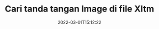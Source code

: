 ---
############################# Static ############################
layout: "auto-gen-signature"
date: 2022-03-01T15:12:22
draft: false
operation: Search
signaturetype: Image
fileformat: Xltm
productName: Java
lang: id
productCode: java
otherformats: pdf doc docx docm dot dotm dotx odt ott rtf xls xlsx xlsm xlsb csv ods ots xltx xltm ppt pptx pps ppsx odp otp potx potm pptm ppsm
breadcrumb: Search Image signatures at Xltm with Java

############################# Head ############################
head_title: "Cari tanda tangan Image dalam file Xltm di Java"
head_description: "Gunakan Java untuk mencari tanda tangan Image di file Xltm menggunakan beberapa baris kode."

############################# Header ############################
title: "Cari tanda tangan Image di file Xltm"
description: "Java API asli memungkinkan untuk mencari Image tanda tangan di file Xltm yang sudah ditandatangani. Lakukan pencarian tanda tangan elektronik lanjutan dalam dokumen Xltm Anda menggunakan beberapa baris kode."
bg_image: "https://cms.admin.containerize.com/templates/aspose/App_Themes/V3/images/bg/header1.png"
bg_overlay: false
button:
    enable: true

############################# SubMenu ############################
submenu:
    enable: true

    left:
        img_alt: "GroupDocs.Signature for Java"
        image: "https://cms.admin.containerize.com/templates/groupdocs/images/product-logos/90x90-noborder/groupdocsature-java.png"
        product: "GroupDocs.Signature"
        platform: "Java"



############################# About ############################
about:
    enable: true
    title: "Tentang GroupDocs.Signature for Java API"
    content: |
        [GroupDocs.Signature for Java](https://products.groupdocs.com/signature/java/) menyediakan Java API untuk memproses dokumen menggunakan berbagai jenis tanda tangan seperti teks, gambar, sertifikat digital, kode batang, kode QR, stempel, atau metadata. Pengguna dapat menambah, menghapus, memperbarui, memverifikasi atau mencari tanda tangan elektronik dalam PDF, dokumen MS Word, buku kerja MS Excel, presentasi MS PowerPoint, file Adobe Photoshop dan berbagai format gambar, dengan dukungan tambahan untuk menyesuaikan properti tanda tangan sesuai kebutuhan.
    

############################# Steps ############################
steps:
    enable: true
    title_left: "Cara mencari tanda tangan Image di Xltm"
    content_left: |
        [GroupDocs.Signature for Java](https://products.groupdocs.com/signature/java/) memudahkan pengembang Java untuk mencari tanda tangan Image dalam file Xltm dari aplikasi mereka dengan menerapkan beberapa langkah mudah.
        
        * Buat instance baru kelas Signature dan teruskan jalur dokumen sumber sebagai parameter konstruktor.
        * Buat instance objek SearchOptions sesuai dengan kebutuhan Anda dan tentukan opsi pencarian.
        * Panggil metode Pencarian dari instance kelas Signature dan berikan SearchOptions ke sana.
        * Proses pencarian hasil sesuai dengan permintaan Anda.

    title_right: "Persyaratan sistem"
    content_right: |
        GroupDocs.Signature for Java didukung di semua platform dan sistem operasi utama. Sebelum menjalankan kode di bawah ini, pastikan Anda telah menginstal prasyarat berikut di sistem Anda.

        * Sistem operasi: Microsoft Windows, Linux, MacOS
        * Lingkungan pengembangan: NetBeans, Intellij IDEA, Eclipse, etc.
        * Java runtime: J2SE 6.0 and above
        * Unduh versi terbaru GroupDocs.Signature for Java dari [Maven](https://repository.groupdocs.com/webapp/#/artifacts/browse/tree/General/repo/com/groupdocs/groupdocs-signature)
         
    code: |
        ```java    
                
        // Set up input Xltm file
        String filePath = "input.xltm";

        // Instantiate Signature for input file
        Signature signature = new Signature(filePath);

        //Create search options
        ImageSearchOptions options = new ImageSearchOptions();

        // set minimum size if needed 
        options.setMinContentSize(100);
        // set maximum image size if needed
        options.setMaxContentSize(2000);
        // return images for processing
        options.setReturnContent(true);
        // set up type of returned images
        options.setReturnContentType(FileType.PNG);

        // search for Image signatures in Xltm document
        List<ImageSignature> signatures = signature.search(ImageSignature.class, options);

        // process signatures which were found 
        signatures.forEach(item -> System.out.println(item.toString()));

        ```

############################# Demos ############################
demos:
    enable: true
    title: "Telusuri Image tanda tangan elektronik Demo Langsung"
    content: |
       Cari dokumen untuk berbagai tanda tangan elektronik ke file Xltm sekarang juga dengan mengunjungi situs web [GroupDocs.Signature App](https://products.groupdocs.app/signature/family).

        
############################# More Formats ############################
more_formats:
    enable: true
    title: "Cari tanda tangan Image lainnya menggunakan Java"
    content: |
        "Pencarian tanda tangan elektronik di berbagai dokumen. Temukan tanda tangan dari salah satu format file populer seperti yang ditunjukkan di bawah ini."
    format: 
           
       
back_to_top:
    enable: true
---